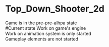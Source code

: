 # Top_Down_Shooter_2d
Game is in the pre-pre-alhpa state<br/>
#Current state
Work on game's engine <br/>
Work on animation system is only started<br/>
Gameplay elements are not started<br/>



